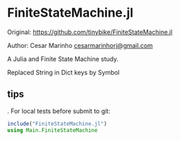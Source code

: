# FiniteStateMachine.jl

Original: https://github.com/tinybike/FiniteStateMachine.jl

Author: Cesar Marinho <cesarmarinhorj@gmail.com>

A Julia and Finite State Machine study.

Replaced String in Dict keys by Symbol


## tips

. For local tests before submit to git:

```julia
include("FiniteStateMachine.jl")
using Main.FiniteStateMachine
```
